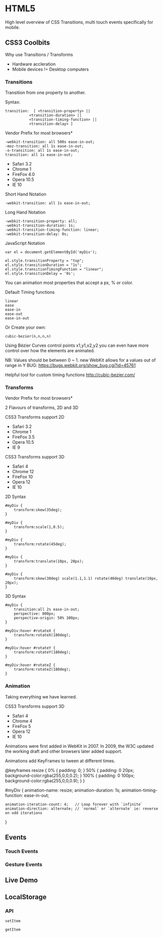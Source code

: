 # HTML5
 
 High level overview of CSS Transitions, multi touch events specifically for mobile.
 
## CSS3 Coolbits

 Why use Transitions / Transforms
 
 * Hardware accleration
 * Mobile devices != Desktop computers
 
### Transitions

Transition from one property to another.

Syntax:

    transition:  [ <transition-property> ||
               <transition-duration> ||
               <transition-timing-function> ||
               <transition-delay> ]
               
Vendor Prefix for most browsers*

    -webkit-transition: all 500s ease-in-out;
    -moz-transition: all 1s ease-in-out;
    -o-transition: all 1s ease-in-out;
    transition: all 1s ease-in-out;
  
* Safari 3.2
* Chrome 1
* FireFox 4.0
* Opera 10.5
* IE 10
  
Short Hand Notation
  
    -webkit-transition: all 1s ease-in-out;
  
Long Hand Notation

    -webkit-transition-property: all;
    -webkit-transition-duration: 1s;
    -webkit-transition-timing-function: linear;
    -webkit-transition-delay: 0s;
	  
JavaScript Notation

    var el = document.getElementById('myDiv');
    
    el.style.transitionProperty = "top";
    el.style.transitionDuration = "1s";
    el.style.transitionTimingFunction = "linear";
    el.style.transitionDelay = '0s';
    
You can animation most properties that accept a px, % or color.

Default Timing functions

    linear
    ease
    ease-in
    ease-out
    ease-in-out
    
Or Create your own:

    cubic-bezier(n,n,n,n)
    
Using Bézier Curves control points x1,y1,x2,y2 you can even have more control over how the elements are animated.

NB: Values should be between 0 ~ 1. new WebKit allows for a values out of range in Y
BUG: https://bugs.webkit.org/show_bug.cgi?id=45761

Helpful tool for custom timing functions
http://cubic-bezier.com/

               
### Transforms

Vendor Prefix for most browsers*

2 Flavours of transforms, 2D and 3D

CSS3 Transforms support 2D

* Safari 3.2
* Chrome 1
* FireFox 3.5
* Opera 10.5
* IE 9

CSS3 Transforms support 3D

* Safari 4
* Chrome 12
* FireFox 10
* Opera 12
* IE 10

2D Syntax

    #myDiv {
    	transform:skew(35deg);
    }
    
    #myDiv {
    	transform:scale(1,0.5);
    }
    
    #myDiv {
    	transform:rotate(45deg);
    }
    
    #myDiv {
    	transform:translate(10px, 20px);
    }
    
    #myDiv {
    	transform:skew(30deg) scale(1.1,1.1) rotate(40deg) translate(10px, 20px);
    }
    
3D Syntax

    #myDiv {
    	transition:all 2s ease-in-out;
    	perspective: 800px;
    	perspective-origin: 50% 100px;
    }
    
    #myDiv:hover #rotateX {
    	transform:rotateX(180deg);
    }
    
    #myDiv:hover #rotateY {
    	transform:rotateY(180deg);
    }
    
    #myDiv:hover #rotateZ {
    	transform:rotateZ(180deg);
    }

### Animation

Taking everything we have learned.

CSS3 Transforms support 3D

* Safari 4
* Chrome 4
* FireFox 5
* Opera 12
* IE 10

Animations were first added in WebKit in 2007. In 2009, the W3C updated the working draft and other browsers later added support.

Animations add KeyFrames to tween at different times.

  @keyframes resize {
  	0% {
  		padding: 0;
  	}
  	50% {
  		padding: 0 20px;
  		background-color:rgba(255,0,0,0.2);
  	}
  	100% {
  		padding: 0 100px;
  		background-color:rgba(255,0,0,0.9);
  	}
  }

  #myDiv {
  	animation-name: resize;
  	animation-duration: 1s;
  	animation-timing-function: ease-in-out;
  	
  	animation-iteration-count: 4;   // Loop forever with `infinite` 
  	animation-direction: alternate; // `normal` or `alternate` ie: reverse on odd iterations
  	
  }

## Events
### Touch Events
### Gesture Events
## Live Demo

## LocalStorage

### API

    setItem
   
    getItem
    
    